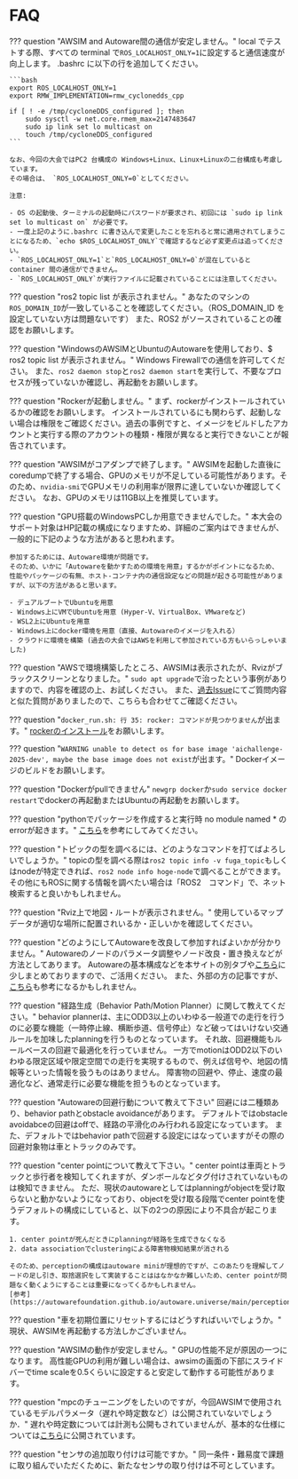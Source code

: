 # FAQ

??? question "AWSIM and Autoware間の通信が安定しません。"
    local でテストする際、すべての terminal で`ROS_LOCALHOST_ONLY=1`に設定すると通信速度が向上します。
    .bashrc に以下の行を追加してください。

    ```bash
    export ROS_LOCALHOST_ONLY=1
    export RMW_IMPLEMENTATION=rmw_cyclonedds_cpp

    if [ ! -e /tmp/cycloneDDS_configured ]; then
        sudo sysctl -w net.core.rmem_max=2147483647
        sudo ip link set lo multicast on
        touch /tmp/cycloneDDS_configured
    ```

    なお、今回の大会ではPC2 台構成の Windows+Linux、Linux+Linuxの二台構成も考慮しています。
    その場合は、 `ROS_LOCALHOST_ONLY=0`としてください。

    注意:

    - OS の起動後、ターミナルの起動時にパスワードが要求され、初回には `sudo ip link set lo multicast on` が必要です。
    - 一度上記のように.bashrc に書き込んで変更したことを忘れると常に適用されてしまうことになるため、`echo $ROS_LOCALHOST_ONLY`で確認するなど必ず変更点は追ってください。
    - `ROS_LOCALHOST_ONLY=1`と`ROS_LOCALHOST_ONLY=0`が混在していると container 間の通信ができません。
    - `ROS_LOCALHOST_ONLY`が実行ファイルに記載されていることには注意してください。

??? question "ros2 topic list が表示されません。"
    あなたのマシンの`ROS_DOMAIN_ID`が一致していることを確認してください。（ROS_DOMAIN_ID を設定していない方は問題ないです）
    また、ROS2 がソースされていることの確認をお願いします。

??? question "WindowsのAWSIMとUbuntuのAutowareを使用しており、$ ros2 topic list が表示されません。"
    Windows Firewallでの通信を許可してください。
    また、`ros2 daemon stop`と`ros2 daemon start`を実行して、不要なプロセスが残っていないか確認し、再起動をお願いします。

??? question "Rockerが起動しません。"
    まず、rockerがインストールされているかの確認をお願いします。
    インストールされているにも関わらず、起動しない場合は権限をご確認ください。過去の事例ですと、イメージをビルドしたアカウントと実行する際のアカウントの種類・権限が異なると実行できないことが報告されています。

??? question "AWSIMがコアダンプで終了します。"
    AWSIMを起動した直後にcoredumpで終了する場合、GPUのメモリが不足している可能性があります。そのため、`nvidia-smi`でGPUメモリの利用率が限界に達していないか確認してください。
    なお、GPUのメモリは11GB以上を推奨しています。

??? question "GPU搭載のWindowsPCしか用意できませんでした。"
    本大会のサポート対象はHP記載の構成になりますため、詳細のご案内はできませんが、一般的に下記のような方法があると思われます。

    参加するためには、Autoware環境が問題です。
    そのため、いかに「Autowareを動かすための環境を用意」するかがポイントになるため、
    性能やパッケージの有無、ホスト-コンテナ内の通信設定などの問題が起きる可能性がありますが、以下の方法があると思います。

    - デュアルブートでUbuntuを用意
    - Windows上にVMでUbuntuを用意 (Hyper-V、VirtualBox、VMwareなど)
    - WSL2上にUbuntuを用意
    - Windows上にdocker環境を用意（直接、Autowareのイメージを入れる）
    - クラウドに環境を構築 (過去の大会ではAWSを利用して参加されている方もいらっしゃいました)

??? question "AWSで環境構築したところ、AWSIMは表示されたが、Rvizがブラックスクリーンとなりました。"
    `sudo apt upgrade`で治ったという事例がありますので、内容を確認の上、お試しください。
    また、[過去Issue](https://github.com/ros2/rviz/issues/948)にてご質問内容と似た質問がありましたので、こちらも合わせてご確認ください。

??? question "`docker_run.sh: 行 35: rocker: コマンドが見つかりません`が出ます。"
    [rockerのインストール](../docs/setup/docker.ja.md)をお願いします。

??? question "`WARNING unable to detect os for base image 'aichallenge-2025-dev', maybe the base image does not exist`が出ます。"
    Dockerイメージのビルドをお願いします。

??? question "Dockerがpullできません"
    `newgrp docker`か`sudo service docker restart`でdockerの再起動またはUbuntuの再起動をお願いします。

??? question "pythonでパッケージを作成すると実行時 no module named * のerrorが起きます。"
    [こちら](https://zenn.dev/tasada038/articles/5d8ba66aa34b85#setup.py%E3%81%ABsubmodules%E3%81%A8%E3%81%97%E3%81%A6%E3%83%91%E3%83%83%E3%82%B1%E3%83%BC%E3%82%B8%E3%82%92%E8%BF%BD%E5%8A%A0%E3%81%99%E3%82%8B)を参考にしてみてください。

??? question "トピックの型を調べるには、どのようなコマンドを打てばよろしいでしょうか。"
    topicの型を調べる際は`ros2 topic info -v fuga_topic`もしくはnodeが特定できれば、`ros2 node info hoge-node`で調べることができます。
    その他にもROSに関する情報を調べたい場合は「ROS2　コマンド」で、ネット検索すると良いかもしれません。

??? question "Rviz上で地図・ルートが表示されません。"
    使用しているマップデータが適切な場所に配置されいるか・正しいかを確認してください。

??? question "どのようにしてAutowareを改良して参加すればよいかが分かりません。"
    Autowareのノードのパラメータ調整やノード改良・置き換えなどが方法としてあります。
    Autowareの基本構成などを本サイトの別タブや[こちら](https://automotiveaichallenge.github.io/aichallenge2023-integ/customize/index.html)に少しまとめておりますので、ご活用ください。
    また、外部の方の記事ですが、[こちら](https://qiita.com/h_bog/items/86fba5b94b2148c4d9da)も参考になるかもしれません。

??? question "経路生成（Behavior Path/Motion Planner）に関して教えてください。"
    behavior plannerは、主にODD3以上のいわゆる一般道での走行を行うのに必要な機能（一時停止線、横断歩道、信号停止）など破ってはいけない交通ルールを加味したplanningを行うものとなっています。
    それ故、回避機能もルールベースの回避で最適化を行っていません。
    一方でmotionはODD2以下のいわゆる限定区域や限定空間での走行を実現するもので、例えば信号や、地図の情報等といった情報を扱うものはありません。
    障害物の回避や、停止、速度の最適化など、通常走行に必要な機能を担うものとなっています。

??? question "Autowareの回避行動について教えて下さい"
    回避には二種類あり、behavior pathとobstacle avoidanceがあります。
    デフォルトではobstacle avoidabceの回避はoffで、経路の平滑化のみ行われる設定になっています。
    また、デフォルトではbehavior pathで回避する設定にはなっていますがその際の回避対象物は車とトラックのみです。

??? question "center pointについて教えて下さい。"
    center pointは車両とトラックと歩行者を検知してくれますが、ダンボールなどタグ付けされていないものは検知できません。
    ただ、現状のautowareとしてはplanningがobjectを受け取らないと動かないようになっており、objectを受け取る段階でcenter pointを使うデフォルトの構成にしていると、以下の2つの原因により不具合が起こります。

    1. center pointが死んだときにplanningが経路を生成できなくなる
    2. data associationでclusteringによる障害物検知結果が消される

    そのため、perceptionの構成はautoware miniが理想的ですが、このあたりを理解してノードの足し引き、取捨選択をして実装することははなかなか難しいため、center pointが問題なく動くようにすることは重要になってくるかもしれません。
    [参考](https://autowarefoundation.github.io/autoware.universe/main/perception/autoware_lidar_centerpoint/)

??? question "車を初期位置にリセットするにはどうすればいいでしょうか。"
    現状、AWSIMを再起動する方法しかございません。

??? question "AWSIMの動作が安定しません。"
    GPUの性能不足が原因の一つになります。
    高性能GPUの利用が難しい場合は、awsimの画面の下部にスライドバーでtime scaleを0.5くらいに設定すると安定して動作する可能性があります。

??? question "mpcのチューニングをしたいのですが，今回AWSIMで使用されているモデルパラメータ（遅れや時定数など）は公開されていないでしょうか．"
    遅れや時定数については計測も公開もされていませんが、基本的な仕様については[こちら](./specifications/simulator.ja.md)に公開されています。

??? question "センサの追加取り付けは可能ですか。"
    同一条件・難易度で課題に取り組んでいただくために、新たなセンサの取り付けは不可としています。
